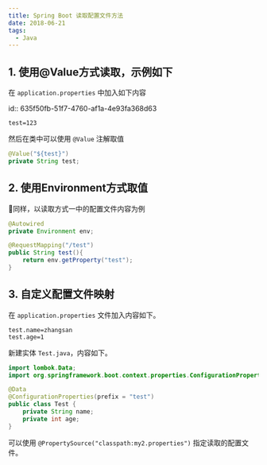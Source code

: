 ```yaml
---
title: Spring Boot 读取配置文件方法
date: 2018-06-21
tags:
  - Java
---
```



## 1. 使用@Value方式读取，示例如下

在 `application.properties` 中加入如下内容

id:: 635f50fb-51f7-4760-af1a-4e93fa368d63

```
test=123
```

然后在类中可以使用 `@Value` 注解取值

```java
@Value("${test}")
private String test;
```

## 2. 使用Environment方式取值

同样，以读取方式一中的配置文件内容为例

```java
@Autowired
private Environment env;

@RequestMapping("/test")
public String test(){
    return env.getProperty("test");
}
```

## 3. 自定义配置文件映射

在 `application.properties` 文件加入内容如下。

```
test.name=zhangsan
test.age=1
```

新建实体 `Test.java`，内容如下。

```java
import lombok.Data;
import org.springframework.boot.context.properties.ConfigurationProperties;

@Data
@ConfigurationProperties(prefix = "test")
public class Test {
    private String name;
    private int age;
}

```

可以使用 `@PropertySource("classpath:my2.properties")` 指定读取的配置文件。
